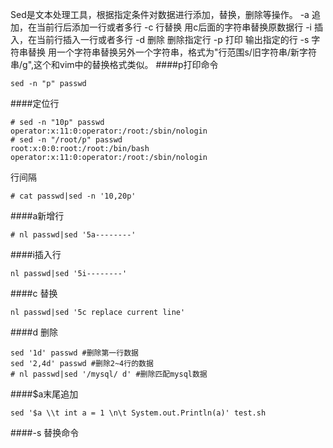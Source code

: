 Sed是文本处理工具，根据指定条件对数据进行添加，替换，删除等操作。
-a 追加，在当前行后添加一行或者多行
-c 行替换 用c后面的字符串替换原数据行
-i 插入，在当前行插入一行或者多行
-d 删除 删除指定行
-p 打印 输出指定的行
-s 字符串替换 用一个字符串替换另外一个字符串，格式为"行范围s/旧字符串/新字符串/g",这个和vim中的替换格式类似。
####p打印命令
```
sed -n "p" passwd
```
####定位行
```
# sed -n "10p" passwd
operator:x:11:0:operator:/root:/sbin/nologin
# sed -n "/root/p" passwd
root:x:0:0:root:/root:/bin/bash
operator:x:11:0:operator:/root:/sbin/nologin
```
行间隔
```
# cat passwd|sed -n '10,20p'
```
####a新增行
```
# nl passwd|sed '5a--------'
```
####i插入行
```
nl passwd|sed '5i--------'
```
####c 替换
```
nl passwd|sed '5c replace current line'
```
####d 删除
```
sed '1d' passwd #删除第一行数据
sed '2,4d' passwd #删除2~4行的数据
# nl passwd|sed '/mysql/ d' #删除匹配mysql数据
``` 
####$a末尾追加
```
sed '$a \\t int a = 1 \n\t System.out.Println(a)' test.sh
```
####-s 替换命令
